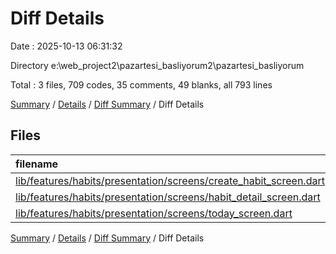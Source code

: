 # Diff Details

Date : 2025-10-13 06:31:32

Directory e:\\web_project2\\pazartesi_basliyorum2\\pazartesi_basliyorum

Total : 3 files,  709 codes, 35 comments, 49 blanks, all 793 lines

[Summary](results.md) / [Details](details.md) / [Diff Summary](diff.md) / Diff Details

## Files
| filename | language | code | comment | blank | total |
| :--- | :--- | ---: | ---: | ---: | ---: |
| [lib/features/habits/presentation/screens/create\_habit\_screen.dart](/lib/features/habits/presentation/screens/create_habit_screen.dart) | Dart | 372 | 22 | 31 | 425 |
| [lib/features/habits/presentation/screens/habit\_detail\_screen.dart](/lib/features/habits/presentation/screens/habit_detail_screen.dart) | Dart | 327 | 13 | 18 | 358 |
| [lib/features/habits/presentation/screens/today\_screen.dart](/lib/features/habits/presentation/screens/today_screen.dart) | Dart | 10 | 0 | 0 | 10 |

[Summary](results.md) / [Details](details.md) / [Diff Summary](diff.md) / Diff Details